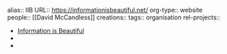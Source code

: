 alias:: IIB
URL:: https://informationisbeautiful.net/
org-type:: website
people:: [[David McCandless]]
creations::
tags:: organisation
rel-projects::


- [Information is Beautiful](https://informationisbeautiful.net/)
-
-
